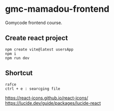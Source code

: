 # gmc-mamadou-frontend
Gomycode frontend course.

## Create react project 
```
npm create vite@latest usersApp
npm i
npm run dev
```


## Shortcut
```
rafce
ctrl + e : searcging file
```

https://react-icons.github.io/react-icons/
https://lucide.dev/guide/packages/lucide-react